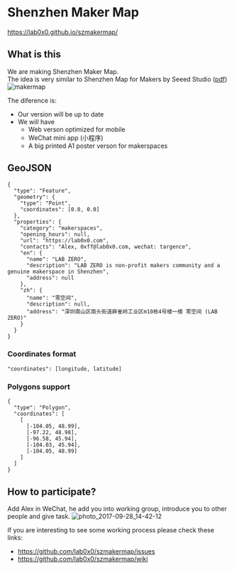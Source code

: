 # Shenzhen Maker Map
https://lab0x0.github.io/szmakermap/

## What is this

We are making Shenzhen Maker Map.  
The idea is very similar to Shenzhen Map for Makers by Seeed Studio ([pdf](http://www.seeedstudio.com/document/pdf/Shenzhen%20Map%20for%20Makers.pdf))
![makermap](https://user-images.githubusercontent.com/415928/30964692-2f49cd6c-a45b-11e7-8fc6-0eb14c4fc1ba.jpg)

The diference is:
- Our version will be up to date
- We will have 
  - Web verson optimized for mobile
  - WeChat mini app (小程序)
  - A big printed A1 poster verson for makerspaces

## GeoJSON
```
{
  "type": "Feature",
  "geometry": {
    "type": "Point",
    "coordinates": [0.0, 0.0]
  },
  "properties": {
    "category": "makerspaces",
    "opening_hours": null,
    "url": "https://lab0x0.com",
    "contacts": "Alex, 0xff@lab0x0.com, wechat: targence",    
    "en": {
      "name": "LAB ZERO",
      "description": "LAB ZERO is non-profit makers community and a genuine makerspace in Shenzhen",
      "address": null   
    },
    "zh": {
      "name": "零空间",
      "description": null,
      "address": "深圳南山区南头街道麻雀岭工业区m10栋4号楼一楼 零空间 (LAB ZERO)"
    }
  }
}
```

### Coordinates format
```
"coordinates": [longitude, latitude]
```

### Polygons support
```
{
  "type": "Polygon",
  "coordinates": [
    [
      [-104.05, 48.99],
      [-97.22, 48.98],
      [-96.58, 45.94],
      [-104.03, 45.94],
      [-104.05, 48.99]
    ]
  ]
}
```


## How to participate?

Add Alex in WeChat, he add you into working group, introduce you to other people and give task.
![photo_2017-09-28_14-42-12](https://user-images.githubusercontent.com/415928/30965128-e5d6c5a2-a45c-11e7-87f4-dcbebb5da7f8.jpg)

If you are interesting to see some working process please check these links:
- https://github.com/lab0x0/szmakermap/issues
- https://github.com/lab0x0/szmakermap/wiki
